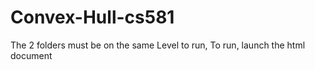 # Convex-Hull-cs581
The 2 folders must be on the same Level to run, To run, launch the html document
